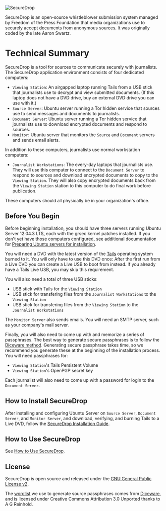 ![SecureDrop](https://raw.github.com/freedomofpress/securedrop/master/docs/images/logo.png)

SecureDrop is an open-source whistleblower submission system managed by Freedom of the Press Foundation that media organizations use to securely accept documents from anonymous sources. It was originally coded by the late Aaron Swartz.

# Technical Summary

SecureDrop is a tool for sources to communicate securely with journalists. The SecureDrop application environment consists of four dedicated computers:

* `Viewing Station`: An airgapped laptop running Tails from a USB stick that journalists use to decrypt and view submitted documents. (If this laptop does not have a DVD drive, buy an external DVD drive you can use with it.)
* `Source Server`: Ubuntu server running a Tor hidden service that sources use to send messages and documents to journalists.
* `Document Server`: Ubuntu server running a Tor hidden service that journalists use to download encrypted documents and respond to sources.
* `Monitor`: Ubuntu server that monitors the `Source` and `Document` servers and sends email alerts.

In addition to these computers, journalists use normal workstation computers:

* `Journalist Workstations`: The every-day laptops that journalists use. They will use this computer to connect to the `Document Server` to respond to sources and download encrypted documents to copy to the `Viewing Station`. They will also copy encrypted documents back from the `Viewing Station` station to this computer to do final work before publication.

These computers should all physically be in your organization's office. 

## Before You Begin

Before beginning installation, you should have three servers running Ubuntu Server 12.04.3 LTS, each with the grsec kernel patches installed. If you don't yet have those computers configured, see additional documentation for [Preparing Ubuntu servers for installation](https://github.com/freedomofpress/securedrop/blob/master/docs/ubuntuconfig.md).

You will need a DVD with the latest version of the [Tails](https://tails.boum.org/download/index.en.html) operating system burned to it. You will only have to use this DVD once: After the first run from a Live DVD you can create a Live USB to boot from instead. If you already have a Tails Live USB, you may skip this requirement.

You will also need a total of three USB sticks:
* USB stick with Tails for the `Viewing Station`
* USB stick for transfering files from the `Journalist Workstations` to the `Viewing Station`
* USB stick for transfering files from the `Viewing Station` to the `Journalist Workstations`

The `Monitor Server` also sends emails. You will need an SMTP server, such as your company's mail server.

Finally, you will also need to come up with and memorize a series of passphrases. The best way to generate secure passphrases is to follow the [Diceware method](http://world.std.com/~reinhold/diceware.html). Generating secure passphrase takes time, so we recommend you generate these at the beginning of the installation process. You will need passphrases for:

* `Viewing Station`'s Tails Persistent Volume
* `Viewing Station`'s OpenPGP secret key

Each journalist will also need to come up with a password for login to the `Document Server`.

## How to Install SecureDrop

After installing and configuring Ubuntu Server on `Source Server`, `Document Server`, and `Monitor Server`, and download, verifying, and burning Tails to a Live DVD, follow the [SecureDrop Installation Guide](https://github.com/freedomofpress/securedrop/blob/master/docs/install.md).

## How to Use SecureDrop

See [How to Use SecureDrop](https://github.com/freedomofpress/securedrop/blob/master/docs/user_manual.md).

## License

SecureDrop is open source and released under the [GNU General Public License v2](https://github.com/freedomofpress/securedrop/blob/master/LICENSE). 

The [wordlist](https://github.com/freedomofpress/securedrop/blob/master/modules/deaddrop/files/deaddrop/wordlist) we use to generate source passphrases comes from [Diceware](http://world.std.com/~reinhold/diceware.html), and is licensed under Creative Commons Attribution 3.0 Unported thanks to A G Reinhold. 
